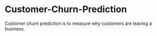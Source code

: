 # Customer-Churn-Prediction
Customer churn prediction is to measure why customers are leaving a business.
